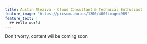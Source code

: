 ```yaml
---
title: Austin Mleziva - Cloud Consultant & Technical Enthusiast
feature_image: "https://picsum.photos/1300/400?image=989"
feature_text: |
  ## Hello world
---
```


Don't worry, content will be coming soon
